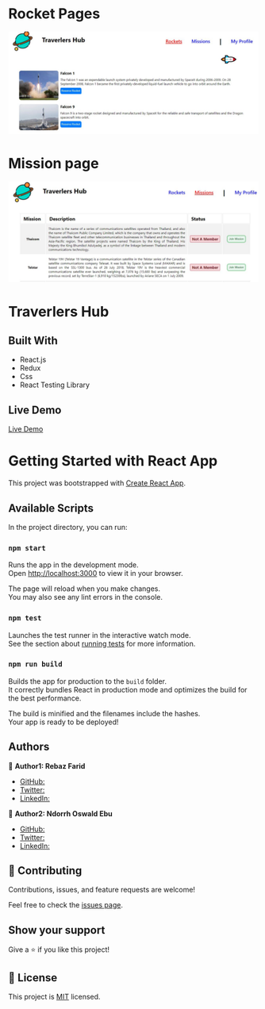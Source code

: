 # Rocket Pages
![](./projectImage.JPG)

# Mission page
![](./projectImage2.JPG)


# Traverlers Hub

## Built With
- React.js
- Redux
- Css
- React Testing Library
## Live Demo

[Live Demo](https://rebaz36.github.io/SpaceTravelers-React_Redux/)

# Getting Started with React App

This project was bootstrapped with [Create React App](https://github.com/facebook/create-react-app).

## Available Scripts

In the project directory, you can run:

### `npm start`

Runs the app in the development mode.\
Open [http://localhost:3000](http://localhost:3000) to view it in your browser.

The page will reload when you make changes.\
You may also see any lint errors in the console.

### `npm test`

Launches the test runner in the interactive watch mode.\
See the section about [running tests](https://facebook.github.io/create-react-app/docs/running-tests) for more information.

### `npm run build`

Builds the app for production to the `build` folder.\
It correctly bundles React in production mode and optimizes the build for the best performance.

The build is minified and the filenames include the hashes.\
Your app is ready to be deployed!

## Authors

👤 **Author1: Rebaz Farid**

- [GitHub: ](https://github.com/rebaz36)
- [Twitter:](https://twitter.com/rebaz415)
- [LinkedIn:](https://www.linkedin.com/in/rebazf/)

👤 **Author2: Ndorrh Oswald Ebu**

- [GitHub:](https://github.com/ndorrh)
- [Twitter:](https://twitter.com/NdorrhEbu)
- [LinkedIn:](https://www.linkedin.com/in/ndorrh-oswald-ebu-82ab02236/)

## 🤝 Contributing

Contributions, issues, and feature requests are welcome!

Feel free to check the [issues page](../../issues/).

## Show your support

Give a ⭐️ if you like this project!

## 📝 License

This project is [MIT](./LICENSE) licensed.